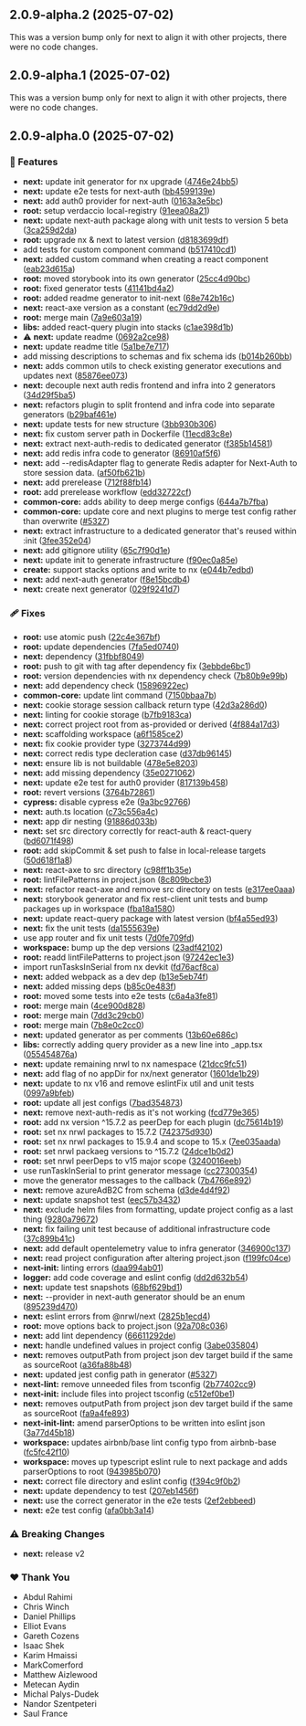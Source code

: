 ## 2.0.9-alpha.2 (2025-07-02)

This was a version bump only for next to align it with other projects, there were no code changes.

## 2.0.9-alpha.1 (2025-07-02)

This was a version bump only for next to align it with other projects, there were no code changes.

## 2.0.9-alpha.0 (2025-07-02)

### 🚀 Features

- **next:** update init generator for nx upgrade ([4746e24bb5](https://github.com/Ensono/stacks-nx-plugins/commit/4746e24bb5))
- **next:** update e2e tests for next-auth ([bb4599139e](https://github.com/Ensono/stacks-nx-plugins/commit/bb4599139e))
- **next:** add auth0 provider for next-auth ([0163a3e5bc](https://github.com/Ensono/stacks-nx-plugins/commit/0163a3e5bc))
- **root:** setup verdaccio local-registry ([91eea08a21](https://github.com/Ensono/stacks-nx-plugins/commit/91eea08a21))
- **next:** update next-auth package along with unit tests to version 5 beta ([3ca259d2da](https://github.com/Ensono/stacks-nx-plugins/commit/3ca259d2da))
- **root:** upgrade nx & next to latest version ([d8183699df](https://github.com/Ensono/stacks-nx-plugins/commit/d8183699df))
- add tests for custom component command ([b517410cd1](https://github.com/Ensono/stacks-nx-plugins/commit/b517410cd1))
- **next:** added custom command when creating a react component ([eab23d615a](https://github.com/Ensono/stacks-nx-plugins/commit/eab23d615a))
- **root:** moved storybook into its own generator ([25cc4d90bc](https://github.com/Ensono/stacks-nx-plugins/commit/25cc4d90bc))
- **root:** fixed generator tests ([41141bd4a2](https://github.com/Ensono/stacks-nx-plugins/commit/41141bd4a2))
- **root:** added readme generator to init-next ([68e742b16c](https://github.com/Ensono/stacks-nx-plugins/commit/68e742b16c))
- **next:** react-axe version as a constant ([ec79dd2d9e](https://github.com/Ensono/stacks-nx-plugins/commit/ec79dd2d9e))
- **root:** merge main ([7a9e603a19](https://github.com/Ensono/stacks-nx-plugins/commit/7a9e603a19))
- **libs:** added react-query plugin into stacks ([c1ae398d1b](https://github.com/Ensono/stacks-nx-plugins/commit/c1ae398d1b))
- ⚠️  **next:** update readme ([0692a2ce98](https://github.com/Ensono/stacks-nx-plugins/commit/0692a2ce98))
- **next:** update readme title ([5a1be7e717](https://github.com/Ensono/stacks-nx-plugins/commit/5a1be7e717))
- add missing descriptions to schemas and fix schema ids ([b014b260bb](https://github.com/Ensono/stacks-nx-plugins/commit/b014b260bb))
- **next:** adds common utils to check existing generator executions and updates next ([85876ee073](https://github.com/Ensono/stacks-nx-plugins/commit/85876ee073))
- **next:** decouple next auth redis frontend and infra into 2 generators ([34d29f5ba5](https://github.com/Ensono/stacks-nx-plugins/commit/34d29f5ba5))
- **next:** refactors plugin to split frontend and infra code into separate generators ([b29baf461e](https://github.com/Ensono/stacks-nx-plugins/commit/b29baf461e))
- **next:** update tests for new structure ([3bb930b306](https://github.com/Ensono/stacks-nx-plugins/commit/3bb930b306))
- **next:** fix custom server path in Dockerfile ([11ecd83c8e](https://github.com/Ensono/stacks-nx-plugins/commit/11ecd83c8e))
- **next:** extract next-auth-redis to dedicated generator ([f385b14581](https://github.com/Ensono/stacks-nx-plugins/commit/f385b14581))
- **next:** add redis infra code to generator ([86910af5f6](https://github.com/Ensono/stacks-nx-plugins/commit/86910af5f6))
- **next:** add --redisAdapter flag to generate Redis adapter for Next-Auth to store session data. ([af50fb621b](https://github.com/Ensono/stacks-nx-plugins/commit/af50fb621b))
- **next:** add prerelease ([712f88fb14](https://github.com/Ensono/stacks-nx-plugins/commit/712f88fb14))
- **root:** add prerelease workflow ([edd32722cf](https://github.com/Ensono/stacks-nx-plugins/commit/edd32722cf))
- **common-core:** adds ability to deep merge configs ([644a7b7fba](https://github.com/Ensono/stacks-nx-plugins/commit/644a7b7fba))
- **common-core:** update core and next plugins to merge test config rather than overwrite ([#5327](https://github.com/Ensono/stacks-nx-plugins/issues/5327))
- **next:** extract infrastructure to a dedicated generator that's reused within :init ([3fee352e04](https://github.com/Ensono/stacks-nx-plugins/commit/3fee352e04))
- **next:** add gitignore utility ([65c7f90d1e](https://github.com/Ensono/stacks-nx-plugins/commit/65c7f90d1e))
- **next:** update init to generate infrastructure ([f90ec0a85e](https://github.com/Ensono/stacks-nx-plugins/commit/f90ec0a85e))
- **create:** support stacks options and write to nx ([e044b7edbd](https://github.com/Ensono/stacks-nx-plugins/commit/e044b7edbd))
- **next:** add next-auth generator ([f8e15bcdb4](https://github.com/Ensono/stacks-nx-plugins/commit/f8e15bcdb4))
- **next:** create next generator ([029f9241d7](https://github.com/Ensono/stacks-nx-plugins/commit/029f9241d7))

### 🩹 Fixes

- **root:** use atomic push ([22c4e367bf](https://github.com/Ensono/stacks-nx-plugins/commit/22c4e367bf))
- **root:** update dependencies ([7fa5ed0740](https://github.com/Ensono/stacks-nx-plugins/commit/7fa5ed0740))
- **next:** dependency ([31fbbf8049](https://github.com/Ensono/stacks-nx-plugins/commit/31fbbf8049))
- **root:** push to git with tag after dependency fix ([3ebbde6bc1](https://github.com/Ensono/stacks-nx-plugins/commit/3ebbde6bc1))
- **root:** version dependencies with nx dependency check ([7b80b9e99b](https://github.com/Ensono/stacks-nx-plugins/commit/7b80b9e99b))
- **next:** add dependency check ([15896922ec](https://github.com/Ensono/stacks-nx-plugins/commit/15896922ec))
- **common-core:** update lint command ([7150bbaa7b](https://github.com/Ensono/stacks-nx-plugins/commit/7150bbaa7b))
- **next:** cookie storage session callback return type ([42d3a286d0](https://github.com/Ensono/stacks-nx-plugins/commit/42d3a286d0))
- **next:** linting for cookie storage ([b7fb9183ca](https://github.com/Ensono/stacks-nx-plugins/commit/b7fb9183ca))
- **next:** correct project root from as-provided or derived ([4f884a17d3](https://github.com/Ensono/stacks-nx-plugins/commit/4f884a17d3))
- **next:** scaffolding workspace ([a6f1585ce2](https://github.com/Ensono/stacks-nx-plugins/commit/a6f1585ce2))
- **next:** fix cookie provider type ([3273744d99](https://github.com/Ensono/stacks-nx-plugins/commit/3273744d99))
- **next:** correct redis type decleration case ([d37db96145](https://github.com/Ensono/stacks-nx-plugins/commit/d37db96145))
- **next:** ensure lib is not buildable ([478e5e8203](https://github.com/Ensono/stacks-nx-plugins/commit/478e5e8203))
- **next:** add missing dependency ([35e0271062](https://github.com/Ensono/stacks-nx-plugins/commit/35e0271062))
- **next:** update e2e test for auth0 provider ([817139b458](https://github.com/Ensono/stacks-nx-plugins/commit/817139b458))
- **root:** revert versions ([3764b72861](https://github.com/Ensono/stacks-nx-plugins/commit/3764b72861))
- **cypress:** disable cypress e2e ([9a3bc92766](https://github.com/Ensono/stacks-nx-plugins/commit/9a3bc92766))
- **next:** auth.ts location ([c73c556a4c](https://github.com/Ensono/stacks-nx-plugins/commit/c73c556a4c))
- **next:** app dir nesting ([91886d033b](https://github.com/Ensono/stacks-nx-plugins/commit/91886d033b))
- **next:** set src directory correctly for react-auth & react-query ([bd6071f498](https://github.com/Ensono/stacks-nx-plugins/commit/bd6071f498))
- **root:** add skipCommit & set push to false in local-release targets ([50d618f1a8](https://github.com/Ensono/stacks-nx-plugins/commit/50d618f1a8))
- **next:** react-axe to src directory ([c98ff1b35e](https://github.com/Ensono/stacks-nx-plugins/commit/c98ff1b35e))
- **root:** lintFilePatterns in project.json ([8c809bcbe3](https://github.com/Ensono/stacks-nx-plugins/commit/8c809bcbe3))
- **next:** refactor react-axe and remove src directory on tests ([e317ee0aaa](https://github.com/Ensono/stacks-nx-plugins/commit/e317ee0aaa))
- **next:** storybook generator and fix rest-client unit tests and bump packages up in workspace ([fba18a1580](https://github.com/Ensono/stacks-nx-plugins/commit/fba18a1580))
- **next:** update react-query package with latest version ([bf4a55ed93](https://github.com/Ensono/stacks-nx-plugins/commit/bf4a55ed93))
- **next:** fix the unit tests ([da1555639e](https://github.com/Ensono/stacks-nx-plugins/commit/da1555639e))
- use app router and fix unit tests ([7d0fe709fd](https://github.com/Ensono/stacks-nx-plugins/commit/7d0fe709fd))
- **workspace:** bump up the dep versions ([23adf42102](https://github.com/Ensono/stacks-nx-plugins/commit/23adf42102))
- **root:** readd lintFilePatterns to project.json ([97242ec1e3](https://github.com/Ensono/stacks-nx-plugins/commit/97242ec1e3))
- import runTasksInSerial from nx devkit ([fd76acf8ca](https://github.com/Ensono/stacks-nx-plugins/commit/fd76acf8ca))
- **next:** added webpack as a dev dep ([b13e5eb74f](https://github.com/Ensono/stacks-nx-plugins/commit/b13e5eb74f))
- **next:** added missing deps ([b85c0e483f](https://github.com/Ensono/stacks-nx-plugins/commit/b85c0e483f))
- **root:** moved some tests into e2e tests ([c6a4a3fe81](https://github.com/Ensono/stacks-nx-plugins/commit/c6a4a3fe81))
- **root:** merge main ([4ce900d828](https://github.com/Ensono/stacks-nx-plugins/commit/4ce900d828))
- **root:** merge main ([7dd3c29cb0](https://github.com/Ensono/stacks-nx-plugins/commit/7dd3c29cb0))
- **root:** merge main ([7b8e0c2cc0](https://github.com/Ensono/stacks-nx-plugins/commit/7b8e0c2cc0))
- **next:** updated generator as per comments ([13b60e686c](https://github.com/Ensono/stacks-nx-plugins/commit/13b60e686c))
- **libs:** correctly adding query provider as a new line into _app.tsx ([055454876a](https://github.com/Ensono/stacks-nx-plugins/commit/055454876a))
- **next:** update remaining nrwl to nx namespace ([21dcc9fc51](https://github.com/Ensono/stacks-nx-plugins/commit/21dcc9fc51))
- **next:** add flag of no appDir for nx/next generator ([1601de1b29](https://github.com/Ensono/stacks-nx-plugins/commit/1601de1b29))
- **next:** update to nx v16 and remove eslintFix util and unit tests ([0997a9bfeb](https://github.com/Ensono/stacks-nx-plugins/commit/0997a9bfeb))
- **root:** update all jest configs ([7bad354873](https://github.com/Ensono/stacks-nx-plugins/commit/7bad354873))
- **next:** remove next-auth-redis as it's not working ([fcd779e365](https://github.com/Ensono/stacks-nx-plugins/commit/fcd779e365))
- **root:** add nx version ^15.7.2 as peerDep for each plugin ([dc75614b19](https://github.com/Ensono/stacks-nx-plugins/commit/dc75614b19))
- **root:** set nx nrwl packages to 15.7.2 ([742375d930](https://github.com/Ensono/stacks-nx-plugins/commit/742375d930))
- **root:** set nx nrwl packages to 15.9.4 and scope to 15.x ([7ee035aada](https://github.com/Ensono/stacks-nx-plugins/commit/7ee035aada))
- **root:** set nrwl packaeg versions to ^15.7.2 ([24dce1b0d2](https://github.com/Ensono/stacks-nx-plugins/commit/24dce1b0d2))
- **root:** set nrwl peerDeps to v15 major scope ([3240016eeb](https://github.com/Ensono/stacks-nx-plugins/commit/3240016eeb))
- use runTaskInSerial to print generator message ([cc27300354](https://github.com/Ensono/stacks-nx-plugins/commit/cc27300354))
- move the generator messages to the callback ([7b4766e892](https://github.com/Ensono/stacks-nx-plugins/commit/7b4766e892))
- **next:** remove azureAdB2C from schema ([d3de4d4f92](https://github.com/Ensono/stacks-nx-plugins/commit/d3de4d4f92))
- **next:** update snapshot test ([eec57b3432](https://github.com/Ensono/stacks-nx-plugins/commit/eec57b3432))
- **next:** exclude helm files from formatting, update project config as a last thing ([9280a79672](https://github.com/Ensono/stacks-nx-plugins/commit/9280a79672))
- **next:** fix failing unit test because of additional infrastructure code ([37c899b41c](https://github.com/Ensono/stacks-nx-plugins/commit/37c899b41c))
- **next:** add default opentelemetry value to infra generator ([346900c137](https://github.com/Ensono/stacks-nx-plugins/commit/346900c137))
- **next:** read project configuration after altering project.json ([f199fc04ce](https://github.com/Ensono/stacks-nx-plugins/commit/f199fc04ce))
- **next-init:** linting errors ([daa994ab01](https://github.com/Ensono/stacks-nx-plugins/commit/daa994ab01))
- **logger:** add code coverage and eslint config ([dd2d632b54](https://github.com/Ensono/stacks-nx-plugins/commit/dd2d632b54))
- **next:** update test snapshots ([68bf629bd1](https://github.com/Ensono/stacks-nx-plugins/commit/68bf629bd1))
- **next:** --provider in next-auth generator should be an enum ([895239d470](https://github.com/Ensono/stacks-nx-plugins/commit/895239d470))
- **next:** eslint errors from @nrwl/next ([2825b1ecd4](https://github.com/Ensono/stacks-nx-plugins/commit/2825b1ecd4))
- **root:** move options back to project.json ([92a708c036](https://github.com/Ensono/stacks-nx-plugins/commit/92a708c036))
- **next:** add lint dependency ([66611292de](https://github.com/Ensono/stacks-nx-plugins/commit/66611292de))
- **next:** handle undefined values in project config ([3abe035804](https://github.com/Ensono/stacks-nx-plugins/commit/3abe035804))
- **next:** removes outputPath from project json dev target build if the same as sourceRoot ([a36fa88b48](https://github.com/Ensono/stacks-nx-plugins/commit/a36fa88b48))
- **next:** updated jest config path in generator ([#5327](https://github.com/Ensono/stacks-nx-plugins/issues/5327))
- **next-lint:** remove unneeded files from tsconfig ([2b77402cc9](https://github.com/Ensono/stacks-nx-plugins/commit/2b77402cc9))
- **next-init:** include files into project tsconfig ([c512ef0be1](https://github.com/Ensono/stacks-nx-plugins/commit/c512ef0be1))
- **next:** removes outputPath from project json dev target build if the same as sourceRoot ([fa9a4fe893](https://github.com/Ensono/stacks-nx-plugins/commit/fa9a4fe893))
- **next-init-lint:** amend parserOptions to be written into eslint json ([3a77d45b18](https://github.com/Ensono/stacks-nx-plugins/commit/3a77d45b18))
- **workspace:** updates airbnb/base lint config typo from airbnb-base ([fc5fc42f10](https://github.com/Ensono/stacks-nx-plugins/commit/fc5fc42f10))
- **workspace:** moves up typescript eslint rule to next package and adds parserOptions to root ([943985b070](https://github.com/Ensono/stacks-nx-plugins/commit/943985b070))
- **next:** correct file directory and eslint config ([f394c9f0b2](https://github.com/Ensono/stacks-nx-plugins/commit/f394c9f0b2))
- **next:** update dependency to test ([207eb1456f](https://github.com/Ensono/stacks-nx-plugins/commit/207eb1456f))
- **next:** use the correct generator in the e2e tests ([2ef2ebbeed](https://github.com/Ensono/stacks-nx-plugins/commit/2ef2ebbeed))
- **next:** e2e test config ([afa0bb3a14](https://github.com/Ensono/stacks-nx-plugins/commit/afa0bb3a14))

### ⚠️  Breaking Changes

- **next:** release v2

### ❤️ Thank You

- Abdul Rahimi
- Chris Winch
- Daniel Phillips
- Elliot Evans
- Gareth Cozens
- Isaac Shek
- Karim Hmaissi
- MarkComerford
- Matthew Aizlewood
- Metecan Aydin
- Michal Palys-Dudek
- Nandor Szentpeteri
- Saul France